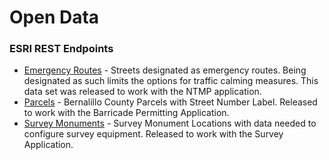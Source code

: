 # Open Data

### ESRI REST Endpoints
* [Emergency Routes](http://gisdmd.cabq.gov/dmdview/rest/services/public/EmergencyRoutes/MapServer) - Streets designated as emergency routes. Being designated as such limits the options for traffic calming measures. This data set was released to work with the NTMP application.
* [Parcels](http://gisdmd.cabq.gov/dmdview/rest/services/public/Parcels/MapServer) - Bernalillo County Parcels with Street Number Label. Released to work with the Barricade Permitting Application. 
* [Survey Monuments](http://gisdmd.cabq.gov/dmdview/rest/services/public/SurveyMonuments/MapServer) - Survey Monument Locations with data needed to configure survey equipment. Released to work with the Survey Application. 
